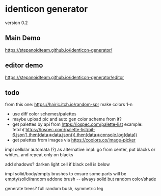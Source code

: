 # identicon generator

version 0.2

## Main Demo

https://stepanoidteam.github.io/identicon-generator/

## editor demo

https://stepanoidteam.github.io/identicon-generator/editor

## todo

from this one:
https://hairic.itch.io/random-spr
make colors 1-n

-   use diff color schemes/palettes
-   maybe upload pic and auto gen color scheme from it?
-   get palettes by api from https://lospec.com/palette-list
    example:
    fetch('https://lospec.com/palette-list/oil-6.json').then(data=>data.json()).then(data=>console.log(data))
-   get palettes from images via https://coolors.co/image-picker

impl cellular automata (?)
as alternative impl: go from center, put blacks or whites, and repeat only on blacks

add shadows? darken light cell if black cell is below

impl solid/body/empty brushes to ensure some parts will be empty/solid/random
addone brush -- always solid but random color/shade

generate trees? full random bush, symmetric leg

